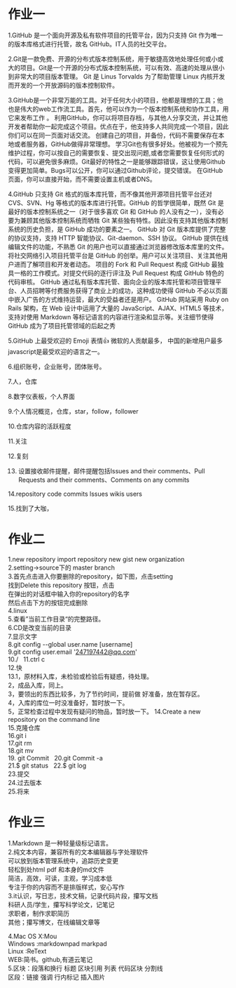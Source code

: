 ﻿# 作业一
1.GitHub 是一个面向开源及私有软件项目的托管平台，因为只支持 Git 作为唯一的版本库格式进行托管，故名 GitHub。IT人员的社交平台。

2.Git是一款免费、开源的分布式版本控制系统，用于敏捷高效地处理任何或小或大的项目。Git是一个开源的分布式版本控制系统，可以有效、高速的处理从很小到非常大的项目版本管理。
  Git 是 Linus Torvalds 为了帮助管理 Linux 内核开发而开发的一个开放源码的版本控制软件。

3.GitHub是一个非常万能的工具。对于任何大小的项目，他都是理想的工具；他也是伟大的web工作流工具。首先，他可以作为一个版本控制系统和协作工具，用它来发布工作
。
利用GitHub，你可以将项目存档，与其他人分享交流，并让其他开发者帮助你一起完成这个项目。优点在于，他支持多人共同完成一个项目，因此你们可以在同一页面对话交流。
创建自己的项目，并备份，代码不需要保存在本地或者服务器，GitHub做得非常理想。
学习Git也有很多好处。他被视为一个预先维护过程，你可以按自己的需要恢复、提交出现问题,或者您需要恢复任何形式的代码，可以避免很多麻烦。Git最好的特性之一是能够跟踪错误，这让使用Github变得更加简单。Bugs可以公开，你可以通过Github评论，提交错误。
在GitHub页面，你可以直接开始，而不需要设置主机或者DNS。

4.GitHub 只支持 Git 格式的版本库托管，而不像其他开源项目托管平台还对CVS、SVN、Hg 等格式的版本库进行托管。GitHub 的哲学很简单，既然 Git 是最好的版本控制系统之一（对于很多喜欢 Git 和 GitHub 的人没有之一），没有必要为兼顾其他版本控制系统而牺牲 Git 某些独有特性。因此没有支持其他版本控制系统的历史负担，是 GitHub 成功的要素之一。
GitHub 对 Git 版本库提供了完整的协议支持，支持 HTTP 智能协议、Git-daemon、SSH 协议。
GitHub 提供在线编辑文件的功能，不熟悉 Git 的用户也可以直接通过浏览器修改版本库里的文件。
将社交网络引入项目托管平台是 GitHub 的创举。用户可以关注项目、关注其他用户进而了解项目和开发者动态。
项目的 Fork 和 Pull Request 构成 GitHub 最独具一格的工作模式。对提交代码的逐行评注及 Pull Request 构成 GitHub 特色的代码审核。
GitHub 通过私有版本库托管、面向企业的版本库托管和项目管理平台、人员招聘等付费服务获得了商业上的成功，这种成功使得 GitHub 不必以页面中嵌入广告的方式维持运营，最大的受益者还是用户。
GitHub 网站采用 Ruby on Rails 架构，在 Web 设计中运用了大量的 JavaScript、AJAX、HTML5 等技术，支持对使用 Markdown 等标记语言的内容进行渲染和显示等。关注细节使得 GitHub 成为了项目托管领域的后起之秀

5.GitHub 上最受欢迎的 Emoji 表情:+1:
  微软的人贡献最多，
  中国的新增用户最多 
javascript是最受欢迎的语言之一。

6.组织账号，企业账号，团体账号。

7.人，仓库

8.数字仪表板，个人界面

9.个人情况概览，仓库，star，follow，follower

10.仓库内容的活跃程度

11.关注

12.复刻

13. 设置接收邮件提醒，邮件提醒包括Issues and their comments、Pull Requests and their comments、Comments on any commits 

14.repository code commits lssues wikis users

15.找到了大咖，  
# 作业二
1.new repository import repository new gist new organization  
2.setting->source下的 master branch  
3.首先点击进入你要删除的repository，如下图，点击setting  
找到Delete this repository 按钮，点击  
在弹出的对话框中输入你的repository的名字   
然后点击下方的按钮完成删除   
4.linux  
5.查看”当前工作目录“的完整路径。  
6.CD是改变当前的目录  
7.显示文字    
8.git config --global user.name [username]  
9.git config user.email '247197442@qq.com'  
10./  
11.ctrl c  
12.快   
13.1，原材料入库，未检验或检验后有疑惑，待处理。   
2，成品入库，同上。   
3，要领出的东西比较多，为了节约时间，提前做 好准备，放在暂存区。  
4，入库的库位一时没准备好，暂时放一下。  
5，正常检查过程中发现有疑问的物品，暂时放一下。
14.Create a new repository on the command line   
15.克隆仓库   
16.git i  
17.git rm   
18.git mv    
19. git Commit    
20.git Commit -a    
21.$ git status     
22.$ git log      
23.提交     
24.过去版本  
25.将来  
# 作业三
1.Markdown 是一种轻量级标记语言。  
2.纯文本内容，兼容所有的文本编辑器与字处理软件   
可以放到版本管理系统中，追踪历史变更  
轻松到处html pdf 和本身的md文件  
简洁，高效，可读，主观，学习成本低   
专注于你的内容而不是排版样式，安心写作  
3.it认识，写日志，技术文稿，记录代码片段，攥写文档   
科研人员/学生，攥写科学论文，记笔记  
求职者，制作求职简历  
其他；攥写博文，在线编辑文章等  

4.Mac OS X:Mou  
Windows :markdownpad markpad  
Linux :ReText    
WEB:简书。github,有道云笔记   
5.区块：段落和换行 标题 区块引用 列表 代码区块 分割线  
区段：链接 强调 行内标记 插入图片  
